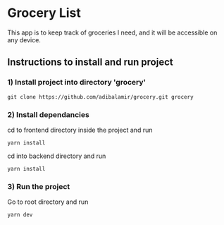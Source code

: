 # Grocery List
This app is to keep track of groceries I need, and it will be accessible on any device.

## Instructions to install and run project
### 1) Install project into directory 'grocery'
```
git clone https://github.com/adibalamir/grocery.git grocery
```

### 2) Install dependancies
cd to frontend directory inside the project and run
```
yarn install
```
cd into backend directory and run
```
yarn install
```

### 3) Run the project
Go to root directory and run
```
yarn dev
```